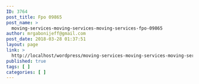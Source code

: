 ```yaml
---
ID: 3764
post_title: Fpo 09865
post_name: >
  moving-services-moving-services-moving-services-fpo-09865
author: mrgabonijeff@gmail.com
post_date: 2018-03-28 01:37:51
layout: page
link: >
  http://localhost/wordpress/moving-services-moving-services-moving-services-fpo-09865/
published: true
tags: [ ]
categories: [ ]
---
```

